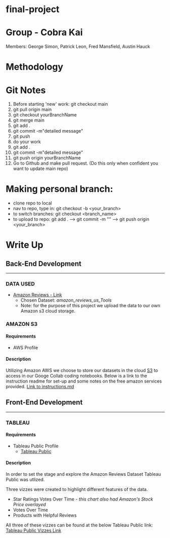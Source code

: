# final-project

# Group - Cobra Kai
Members:
George Simon, Patrick Leon, Fred Mansfield, Austin Hauck

# Methodology

# Git Notes 
1. Before starting 'new' work: git checkout main
2. git pull origin main
3. git checkout yourBranchName
4. git merge main
5. git add .
6. git commit -m"detailed message"
7. git push
8. do your work
9. git add .
10. git commit -m"detailed message"
11. git push origin yourBranchName
12. Go to Github and make pull request. (Do this only when confident you want to update main repo)

# Making personal branch:
- clone repo to local
- nav to repo, type in: git checkout -b <your_branch>
- to switch branches: git checkout <branch_name>
- to upload to repo: git add . --> git commit -m "<descriptive message>" --> git push origin <your_branch>

# Write Up

## Back-End Development
______________________________
### DATA USED
* [Amazon Reviews - Link](https://s3.amazonaws.com/amazon-reviews-pds/tsv/index.txt)
    * Chosen Dataset: *amazon_reviews_us_Tools*
    * Note: for the purpose of this project we upload the data to our own Amazon s3 cloud storage.

### AMAZON S3
#### Requirements
* AWS Profile
​
#### Description
Utilizing Amazon AWS we choose to store our datasets in the cloud [S3](https://docs.aws.amazon.com/AmazonS3/latest/dev/Welcome.html) to access in our Googe Collab coding notebooks. Below is a link to the instruction readme for set-up and some notes on the free amazon services provided.
[Link to instructions.md](setup-instructions/amazon-S3-setup.md)

## Front-End Development
______________________________
### TABLEAU
#### Requirements
* Tableau Public Profile
    * [Tableau Public](https://public.tableau.com/en-us/s/)

#### Description
In order to set the stage and explore the Amazon Reviews Dataset Tableau Public was utlized.

Three vizzes were created to highlight different features of the data.
* Star Ratings Votes Over Time - *this chart also had Amazon's Stock Price overlayed*
* Votes Over Time
* Products with Helpful Reviews

All three of these vizzes can be found at the below Tableau Public link:
[Tableau Public Vizzes Link](https://public.tableau.com/views/Amazon_Review_Vis/StarRatingVotesOverTime?:language=en&:display_count=y&:origin=viz_share_link)
